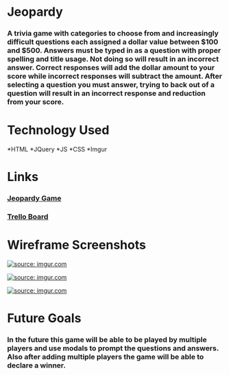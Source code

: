 # Jeopardy 

### A trivia game with categories to choose from and increasingly difficult questions each assigned a dollar value between $100 and $500. Answers must be typed in as a question with proper spelling and title usage. Not doing so will result in an incorrect answer. Correct responses will add the dollar amount to your score while incorrect responses will subtract the amount. After selecting a question you must answer, trying to back out of a question will result in an incorrect response and reduction from your score.

# Technology Used
*HTML 
*JQuery 
*JS 
*CSS
*Imgur

# Links

### [Jeopardy Game](https://michaelsjeopardygame.bitballoon.com/)

### [Trello Board](https://trello.com/b/zelRck1y/wdi-11-project-1)


# Wireframe Screenshots

<a href="http://imgur.com/Z2IGSGp"><img src="http://i.imgur.com/Z2IGSGp.png" title="source: imgur.com" /></a>

<a href="http://imgur.com/kryUNOm"><img src="http://i.imgur.com/kryUNOm.png" title="source: imgur.com" /></a>

<a href="http://imgur.com/ObL6U7s"><img src="http://i.imgur.com/ObL6U7s.png" title="source: imgur.com" /></a>


# Future Goals

### In the future this game will be able to be played by multiple players and use modals to prompt the questions and answers. Also after adding multiple players the game will be able to declare a winner. 